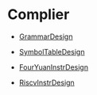 # Complier



* [GrammarDesign](docs/0GrammarDesign.md)

* [SymbolTableDesign](docs/1SymbolTableDesign.md)

* [FourYuanInstrDesign](docs/2FourYuanInstrDesign.md)

* [RiscvInstrDesign](docs/3RiscvInstrDesign.md)

